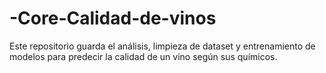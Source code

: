 # -Core-Calidad-de-vinos
Este repositorio guarda el análisis, limpieza de dataset y entrenamiento de modelos para predecir la calidad de un vino según sus químicos.
